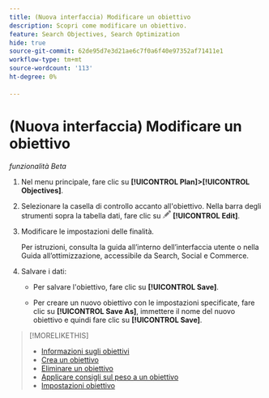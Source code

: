 ```yaml
---
title: (Nuova interfaccia) Modificare un obiettivo
description: Scopri come modificare un obiettivo.
feature: Search Objectives, Search Optimization
hide: true
source-git-commit: 62de95d7e3d21ae6c7f0a6f40e97352af71411e1
workflow-type: tm+mt
source-wordcount: '113'
ht-degree: 0%

---
```


# (Nuova interfaccia) Modificare un obiettivo

*funzionalità Beta*

1. Nel menu principale, fare clic su **[!UICONTROL Plan]>[!UICONTROL Objectives]**.

1. Selezionare la casella di controllo accanto all&#39;obiettivo. Nella barra degli strumenti sopra la tabella dati, fare clic su ![Modifica](/help/search-social-commerce/assets/edit.png "Modifica") **[!UICONTROL Edit]**.

1. Modificare le impostazioni delle finalità.

   Per istruzioni, consulta la guida all’interno dell’interfaccia utente o nella Guida all’ottimizzazione, accessibile da Search, Social e Commerce.

1. Salvare i dati:

   * Per salvare l&#39;obiettivo, fare clic su **[!UICONTROL Save]**.

   * Per creare un nuovo obiettivo con le impostazioni specificate, fare clic su **[!UICONTROL Save As]**, immettere il nome del nuovo obiettivo e quindi fare clic su **[!UICONTROL Save]**.

>[!MORELIKETHIS]
>
>* [Informazioni sugli obiettivi](objective-about.md)
>* [Crea un obiettivo](objective-create.md)
>* [Eliminare un obiettivo](objective-delete.md)
>* [Applicare consigli sul peso a un obiettivo](objective-apply-weight-recommendations.md)
>* [Impostazioni obiettivo](objective-settings.md)
